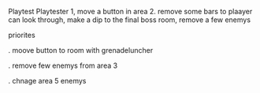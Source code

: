 Playtest
Playtester 1, move a button in area 2. remove some bars to plaayer can look through, make a dip to the final boss room, remove a few enemys

priorites

. moove button to room with grenadeluncher

. remove few enemys from area 3

. chnage area 5 enemys
